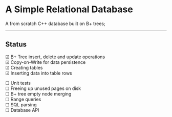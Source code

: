# A Simple Relational Database

A from scratch C++ database built on B+ trees;

---

## Status

☑ B+ Tree insert, delete and update operations  
☑ Copy-on-Write for data persistence  
☑ Creating tables  
☑ Inserting data into table rows  
  
☐ Unit tests  
☐ Freeing up unused pages on disk  
☐ B+ tree empty node merging  
☐ Range queries  
☐ SQL parsing  
☐ Database API  

